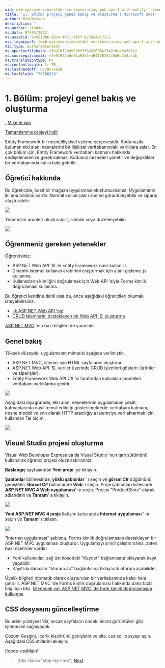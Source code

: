 ```yaml
---
uid: web-api/overview/older-versions/using-web-api-1-with-entity-framework-5/using-web-api-with-entity-framework-part-1
title: '1\. Bölüm: projeyi genel bakış ve oluşturma | Microsoft Docs'
author: MikeWasson
description: ''
ms.author: riande
ms.date: 07/03/2012
ms.assetid: 94421d86-68c4-4471-bf5f-82d654a17252
msc.legacyurl: /web-api/overview/older-versions/using-web-api-1-with-entity-framework-5/using-web-api-with-entity-framework-part-1
msc.type: authoredcontent
ms.openlocfilehash: a76a18f2bd95969358452085ef342fdca8a386e2
ms.sourcegitcommit: e7e91932a6e91a63e2e46417626f39d6b244a3ab
ms.translationtype: MT
ms.contentlocale: tr-TR
ms.lasthandoff: 03/06/2020
ms.locfileid: "78556079"
---
```

# <a name="part-1-overview-and-creating-the-project"></a>1\. Bölüm: projeyi genel bakış ve oluşturma

, [Mike te son](https://github.com/MikeWasson)

[Tamamlanmış projeyi indir](https://code.msdn.microsoft.com/ASP-NET-Web-API-with-afa30545)

Entity Framework bir nesne/ilişkisel eşleme çerçevesidir. Kodunuzda bulunan etki alanı nesnelerini bir ilişkisel veritabanındaki varlıklara eşler. En çok bölüm için, Entity Framework veritabanı katmanı hakkında endişelenmenize gerek kalmaz. Kodunuz nesneleri yönetir ve değişiklikler bir veritabanında kalıcı hale getirilir.

## <a name="about-the-tutorial"></a>Öğretici hakkında

Bu öğreticide, basit bir mağaza uygulaması oluşturacaksınız. Uygulamanın iki ana bölümü vardır. Normal kullanıcılar ürünleri görüntüleyebilir ve sipariş oluşturabilir:

![](using-web-api-with-entity-framework-part-1/_static/image1.png)

Yöneticiler ürünleri oluşturabilir, silebilir veya düzenleyebilir:

![](using-web-api-with-entity-framework-part-1/_static/image2.png)

## <a name="skills-youll-learn"></a>Öğrenmeniz gereken yetenekler

Öğrenirsiniz:

- ASP.NET Web API 'SI ile Entity Framework nasıl kullanılır.
- Dinamik istemci kullanıcı arabirimi oluşturmak için altını gizleme. js kullanma.
- Kullanıcıların kimliğini doğrulamak için Web API 'siyle Forms kimlik doğrulaması kullanma.

Bu öğretici kendine dahil olsa da, önce aşağıdaki öğreticileri okumak isteyebilirsiniz:

- [Ilk ASP.NET Web API 'niz](../../getting-started-with-aspnet-web-api/tutorial-your-first-web-api.md)
- [CRUD Işlemlerini destekleyen bir Web API 'SI oluşturma](../creating-a-web-api-that-supports-crud-operations.md)

[ASP.NET MVC](../../../../mvc/index.md) 'nin bazı bilgileri de yararlıdır.

## <a name="overview"></a>Genel bakış

Yüksek düzeyde, uygulamanın mimarisi aşağıda verilmiştir:

- ASP.NET MVC, istemci için HTML sayfalarını oluşturur.
- ASP.NET Web API 'SI, veriler üzerinde CRUD işlemleri gösterir (ürünler ve siparişler).
- Entity Framework Web API C# 'si tarafından kullanılan modelleri veritabanı varlıklarına çevirir.

![](using-web-api-with-entity-framework-part-1/_static/image3.png)

Aşağıdaki diyagramda, etki alanı nesnelerinin uygulamanın çeşitli katmanlarında nasıl temsil edildiği gösterilmektedir: veritabanı katmanı, nesne modeli ve son olarak HTTP aracılığıyla istemciye veri aktarmak için kullanılan Tel biçimi.

![](using-web-api-with-entity-framework-part-1/_static/image4.png)

## <a name="create-the-visual-studio-project"></a>Visual Studio projesi oluşturma

Visual Web Developer Express ya da Visual Studio 'nun tam sürümünü kullanarak öğretici projesi oluşturabilirsiniz.

**Başlangıç** sayfasından **Yeni proje**' ye tıklayın.

**Şablonlar** bölmesinde, **yüklü şablonlar** ' ı seçin ve **görsel C#**  düğümünü genişletin. **Görsel C#** bölümünde **Web**' i seçin. Proje şablonları listesinde **ASP.NET MVC 4 Web uygulaması**' nı seçin. Projeyi "ProductStore" olarak adlandırın ve **Tamam**' a tıklayın.

![](using-web-api-with-entity-framework-part-1/_static/image5.png)

**Yeni ASP.NET MVC 4 proje** Iletişim kutusunda **Internet uygulaması** ' nı seçin ve **Tamam**' ı tıklatın.

![](using-web-api-with-entity-framework-part-1/_static/image6.png)

"Internet uygulaması" şablonu, Forms kimlik doğrulamasını destekleyen bir ASP.NET MVC uygulaması oluşturur. Uygulamayı şimdi çalıştırırsanız, zaten bazı özellikler vardır:

- Yeni kullanıcılar, sağ üst köşedeki "Kaydet" bağlantısına tıklayarak kayıt yapabilir.
- Kayıtlı kullanıcılar "oturum aç" bağlantısına tıklayarak oturum açabilirler.

Üyelik bilgileri otomatik olarak oluşturulan bir veritabanında kalıcı hale getirilir. ASP.NET MVC 'de Forms kimlik doğrulaması hakkında daha fazla bilgi için bkz. [Izlenecek yol: ASP.NET MVC 'de form kimlik doğrulamasını kullanma](https://msdn.microsoft.com/library/ff398049(VS.98).aspx).

## <a name="update-the-css-file"></a>CSS dosyasını güncelleştirme

Bu adım yüzeysel 'dir, ancak sayfaların önceki ekran görüntüleri gibi işlemesini sağlayacak.

Çözüm Gezgini, Içerik klasörünü genişletin ve site. css adlı dosyayı açın. Aşağıdaki CSS stillerini ekleyin:

[!code-css[Main](using-web-api-with-entity-framework-part-1/samples/sample1.css)]

> [!div class="step-by-step"]
> [Next](using-web-api-with-entity-framework-part-2.md)
